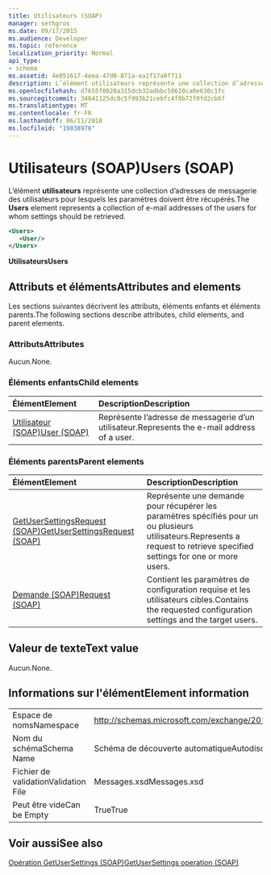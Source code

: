 ```yaml
---
title: Utilisateurs (SOAP)
manager: sethgros
ms.date: 09/17/2015
ms.audience: Developer
ms.topic: reference
localization_priority: Normal
api_type:
- schema
ms.assetid: 4e051617-4eea-47d0-871a-ea1f17a0f711
description: L’élément utilisateurs représente une collection d’adresses de messagerie des utilisateurs pour lesquels les paramètres doivent être récupérés.
ms.openlocfilehash: d7655f0020a315dcb32adbbc58610ca0e630c1fc
ms.sourcegitcommit: 34041125dc8c5f993b21cebfc4f8b72f0fd2cb6f
ms.translationtype: MT
ms.contentlocale: fr-FR
ms.lasthandoff: 06/11/2018
ms.locfileid: "19838976"
---
```

# <a name="users-soap"></a><span data-ttu-id="88cae-103">Utilisateurs (SOAP)</span><span class="sxs-lookup"><span data-stu-id="88cae-103">Users (SOAP)</span></span>

<span data-ttu-id="88cae-104">L’élément **utilisateurs** représente une collection d’adresses de messagerie des utilisateurs pour lesquels les paramètres doivent être récupérés.</span><span class="sxs-lookup"><span data-stu-id="88cae-104">The **Users** element represents a collection of e-mail addresses of the users for whom settings should be retrieved.</span></span> 
  
```XML
<Users>
   <User/>
</Users>
```

 <span data-ttu-id="88cae-105">**Utilisateurs**</span><span class="sxs-lookup"><span data-stu-id="88cae-105">**Users**</span></span>
## <a name="attributes-and-elements"></a><span data-ttu-id="88cae-106">Attributs et éléments</span><span class="sxs-lookup"><span data-stu-id="88cae-106">Attributes and elements</span></span>

<span data-ttu-id="88cae-107">Les sections suivantes décrivent les attributs, éléments enfants et éléments parents.</span><span class="sxs-lookup"><span data-stu-id="88cae-107">The following sections describe attributes, child elements, and parent elements.</span></span>
  
### <a name="attributes"></a><span data-ttu-id="88cae-108">Attributs</span><span class="sxs-lookup"><span data-stu-id="88cae-108">Attributes</span></span>

<span data-ttu-id="88cae-109">Aucun.</span><span class="sxs-lookup"><span data-stu-id="88cae-109">None.</span></span>
  
### <a name="child-elements"></a><span data-ttu-id="88cae-110">Éléments enfants</span><span class="sxs-lookup"><span data-stu-id="88cae-110">Child elements</span></span>

|<span data-ttu-id="88cae-111">**Élément**</span><span class="sxs-lookup"><span data-stu-id="88cae-111">**Element**</span></span>|<span data-ttu-id="88cae-112">**Description**</span><span class="sxs-lookup"><span data-stu-id="88cae-112">**Description**</span></span>|
|:-----|:-----|
|[<span data-ttu-id="88cae-113">Utilisateur (SOAP)</span><span class="sxs-lookup"><span data-stu-id="88cae-113">User (SOAP)</span></span>](user-soap.md) <br/> |<span data-ttu-id="88cae-114">Représente l’adresse de messagerie d’un utilisateur.</span><span class="sxs-lookup"><span data-stu-id="88cae-114">Represents the e-mail address of a user.</span></span>  <br/> |
   
### <a name="parent-elements"></a><span data-ttu-id="88cae-115">Éléments parents</span><span class="sxs-lookup"><span data-stu-id="88cae-115">Parent elements</span></span>

|<span data-ttu-id="88cae-116">**Élément**</span><span class="sxs-lookup"><span data-stu-id="88cae-116">**Element**</span></span>|<span data-ttu-id="88cae-117">**Description**</span><span class="sxs-lookup"><span data-stu-id="88cae-117">**Description**</span></span>|
|:-----|:-----|
|[<span data-ttu-id="88cae-118">GetUserSettingsRequest (SOAP)</span><span class="sxs-lookup"><span data-stu-id="88cae-118">GetUserSettingsRequest (SOAP)</span></span>](getusersettingsrequest-soap.md) <br/> |<span data-ttu-id="88cae-119">Représente une demande pour récupérer les paramètres spécifiés pour un ou plusieurs utilisateurs.</span><span class="sxs-lookup"><span data-stu-id="88cae-119">Represents a request to retrieve specified settings for one or more users.</span></span>  <br/> |
|[<span data-ttu-id="88cae-120">Demande (SOAP)</span><span class="sxs-lookup"><span data-stu-id="88cae-120">Request (SOAP)</span></span>](request-soap.md) <br/> |<span data-ttu-id="88cae-121">Contient les paramètres de configuration requise et les utilisateurs cibles.</span><span class="sxs-lookup"><span data-stu-id="88cae-121">Contains the requested configuration settings and the target users.</span></span>  <br/> |
   
## <a name="text-value"></a><span data-ttu-id="88cae-122">Valeur de texte</span><span class="sxs-lookup"><span data-stu-id="88cae-122">Text value</span></span>

<span data-ttu-id="88cae-123">Aucun.</span><span class="sxs-lookup"><span data-stu-id="88cae-123">None.</span></span>
  
## <a name="element-information"></a><span data-ttu-id="88cae-124">Informations sur l'élément</span><span class="sxs-lookup"><span data-stu-id="88cae-124">Element information</span></span>

|||
|:-----|:-----|
|<span data-ttu-id="88cae-125">Espace de noms</span><span class="sxs-lookup"><span data-stu-id="88cae-125">Namespace</span></span>  <br/> |http://schemas.microsoft.com/exchange/2010/Autodiscover  <br/> |
|<span data-ttu-id="88cae-126">Nom du schéma</span><span class="sxs-lookup"><span data-stu-id="88cae-126">Schema Name</span></span>  <br/> |<span data-ttu-id="88cae-127">Schéma de découverte automatique</span><span class="sxs-lookup"><span data-stu-id="88cae-127">Autodiscover schema</span></span>  <br/> |
|<span data-ttu-id="88cae-128">Fichier de validation</span><span class="sxs-lookup"><span data-stu-id="88cae-128">Validation File</span></span>  <br/> |<span data-ttu-id="88cae-129">Messages.xsd</span><span class="sxs-lookup"><span data-stu-id="88cae-129">Messages.xsd</span></span>  <br/> |
|<span data-ttu-id="88cae-130">Peut être vide</span><span class="sxs-lookup"><span data-stu-id="88cae-130">Can be Empty</span></span>  <br/> |<span data-ttu-id="88cae-131">True</span><span class="sxs-lookup"><span data-stu-id="88cae-131">True</span></span>  <br/> |
   
## <a name="see-also"></a><span data-ttu-id="88cae-132">Voir aussi</span><span class="sxs-lookup"><span data-stu-id="88cae-132">See also</span></span>



[<span data-ttu-id="88cae-133">Opération GetUserSettings (SOAP)</span><span class="sxs-lookup"><span data-stu-id="88cae-133">GetUserSettings operation (SOAP)</span></span>](getusersettings-operation-soap.md)

